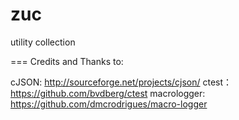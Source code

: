 zuc
===

utility collection


===
Credits and Thanks to:

cJSON: http://sourceforge.net/projects/cjson/
ctest：https://github.com/bvdberg/ctest
macrologger: https://github.com/dmcrodrigues/macro-logger
